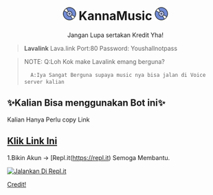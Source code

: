 <h1 align="center"><img src="./assets/logo.gif" width="30px"> KannaMusic <img src="./assets/logo.gif" width="30px"></h1>
<p align="center">Jangan Lupa sertakan Kredit Yha!</p>


> **Lavalink**
> Lava.link
> Port:80
> Password: Youshallnotpass

> NOTE: Q:Loh Kok make Lavalink emang berguna?
>       
>       A:Iya Sangat Berguna supaya music nya bisa jalan di Voice server kalian

## ✨Kalian Bisa menggunakan Bot ini✨

 Kalian Hanya Perlu copy Link
## [Klik Link Ini](https://github.com/CarameloSz/KannaMusic)
 1.Bikin Akun -> [Repl.it(https://repl.it)
Semoga Membantu.

[![Jalankan Di Repl.it](https://repl.it/badge/github/SudhanPlayz/Discord-MusicBot)](https://replit.com/github/CarameloSz/KannaMusic)





[Credit!](https://github.com/SudhanPlayz/Discord-MusicBot)

